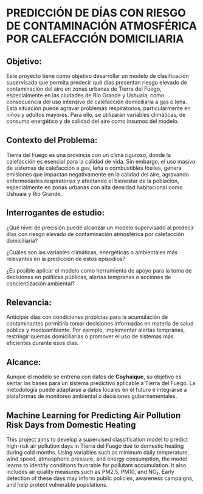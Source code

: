 # PREDICCIÓN DE DÍAS CON RIESGO DE CONTAMINACIÓN ATMOSFÉRICA POR CALEFACCIÓN DOMICILIARIA

## **Objetivo:**
Este proyecto tiene como objetivo desarrollar un modelo de clasificación supervisada que permita predecir qué días presentan riesgo elevado de contaminación del aire en zonas urbanas de Tierra del Fuego, especialmente en las ciudades de Río Grande y Ushuaia, como consecuencia del uso intensivo de calefacción domiciliaria a gas o leña. Esta situación puede agravar problemas respiratorios, particularmente en niños y adultos mayores. Para ello, se utilizarán variables climáticas, de consumo energético y de calidad del aire como insumos del modelo.

## **Contexto del Problema:**
Tierra del Fuego es una provincia con un clima riguroso, donde la calefacción es esencial para la calidad de vida. Sin embargo, el uso masivo de sistemas de calefacción a gas, leña o combustibles fósiles, genera emisiones que impactan negativamente en la calidad del aire, agravando enfermedades respiratorias y afectando el bienestar de la población, especialmente en zonas urbanas con alta densidad habitacional como Ushuaia y Río Grande.

## **Interrogantes de estudio:**
¿Qué nivel de precisión puede alcanzar un modelo supervisado al predecir días con riesgo elevado de contaminación atmosférica por calefacción domiciliaria?

¿Cuáles son las variables climáticas, energéticas o ambientales más relevantes en la predicción de estos episodios?

¿Es posible aplicar el modelo como herramienta de apoyo para la toma de decisiones en políticas públicas, alertas tempranas o acciones de concientización ambiental?

## **Relevancia:**
Anticipar días con condiciones propicias para la acumulación de contaminantes permitiría tomar decisiones informadas en materia de salud pública y medioambiente. Por ejemplo, implementar alertas tempranas, restringir quemas domiciliarias o promover el uso de sistemas más eficientes durante esos días.

## **Alcance:**
Aunque el modelo se entrena con datos de **Coyhaique**, su objetivo es sentar las bases para un sistema predictivo aplicable a Tierra del Fuego. La metodología puede adaptarse a datos locales en el futuro e integrarse a plataformas de monitoreo ambiental o decisiones gubernamentales.

## **Machine Learning for Predicting Air Pollution Risk Days from Domestic Heating**
This project aims to develop a supervised classification model to predict high-risk air pollution days in Tierra del Fuego due to domestic heating during cold months. Using variables such as minimum daily temperature, wind speed, atmospheric pressure, and energy consumption, the model learns to identify conditions favorable for pollutant accumulation. It also includes air quality measures such as PM2.5, PM10, and NO₂. Early detection of these days may inform public policies, awareness campaigns, and help protect vulnerable populations.
